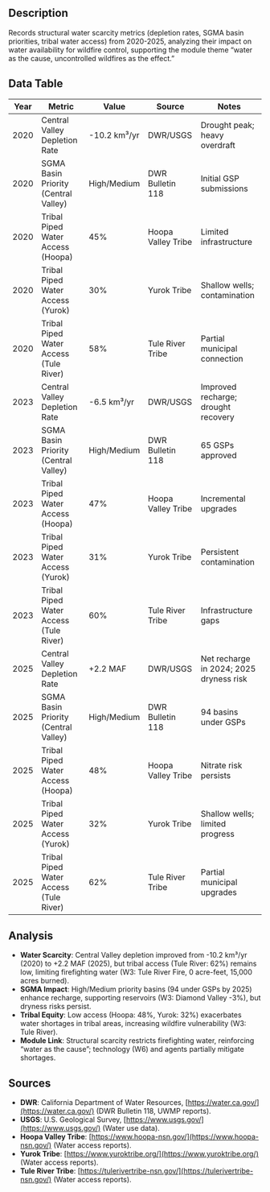 
## Description
Records structural water scarcity metrics (depletion rates, SGMA basin priorities, tribal water access) from 2020-2025, analyzing their impact on water availability for wildfire control, supporting the module theme “water as the cause, uncontrolled wildfires as the effect.”

## Data Table

| Year | Metric | Value | Source | Notes |
|------|-----------------------------------|--------------------|-------------------|-------------------------------|
| 2020 | Central Valley Depletion Rate | -10.2 km³/yr | DWR/USGS | Drought peak; heavy overdraft |
| 2020 | SGMA Basin Priority (Central Valley) | High/Medium | DWR Bulletin 118 | Initial GSP submissions |
| 2020 | Tribal Piped Water Access (Hoopa) | 45% | Hoopa Valley Tribe | Limited infrastructure |
| 2020 | Tribal Piped Water Access (Yurok) | 30% | Yurok Tribe | Shallow wells; contamination |
| 2020 | Tribal Piped Water Access (Tule River) | 58% | Tule River Tribe | Partial municipal connection |
| 2023 | Central Valley Depletion Rate | -6.5 km³/yr | DWR/USGS | Improved recharge; drought recovery |
| 2023 | SGMA Basin Priority (Central Valley) | High/Medium | DWR Bulletin 118 | 65 GSPs approved |
| 2023 | Tribal Piped Water Access (Hoopa) | 47% | Hoopa Valley Tribe | Incremental upgrades |
| 2023 | Tribal Piped Water Access (Yurok) | 31% | Yurok Tribe | Persistent contamination |
| 2023 | Tribal Piped Water Access (Tule River) | 60% | Tule River Tribe | Infrastructure gaps |
| 2025 | Central Valley Depletion Rate | +2.2 MAF | DWR/USGS | Net recharge in 2024; 2025 dryness risk |
| 2025 | SGMA Basin Priority (Central Valley) | High/Medium | DWR Bulletin 118 | 94 basins under GSPs |
| 2025 | Tribal Piped Water Access (Hoopa) | 48% | Hoopa Valley Tribe | Nitrate risk persists |
| 2025 | Tribal Piped Water Access (Yurok) | 32% | Yurok Tribe | Shallow wells; limited progress |
| 2025 | Tribal Piped Water Access (Tule River) | 62% | Tule River Tribe | Partial municipal upgrades |

## Analysis
- **Water Scarcity**: Central Valley depletion improved from -10.2 km³/yr (2020) to +2.2 MAF (2025), but tribal access (Tule River: 62%) remains low, limiting firefighting water (W3: Tule River Fire, 0 acre-feet, 15,000 acres burned).
- **SGMA Impact**: High/Medium priority basins (94 under GSPs by 2025) enhance recharge, supporting reservoirs (W3: Diamond Valley -3%), but dryness risks persist.
- **Tribal Equity**: Low access (Hoopa: 48%, Yurok: 32%) exacerbates water shortages in tribal areas, increasing wildfire vulnerability (W3: Tule River).
- **Module Link**: Structural scarcity restricts firefighting water, reinforcing “water as the cause”; technology (W6) and agents partially mitigate shortages.

## Sources
- **DWR**: California Department of Water Resources, [https://water.ca.gov/](https://water.ca.gov/) (DWR Bulletin 118, UWMP reports).
- **USGS**: U.S. Geological Survey, [https://www.usgs.gov/](https://www.usgs.gov/) (Water use data).
- **Hoopa Valley Tribe**: [https://www.hoopa-nsn.gov/](https://www.hoopa-nsn.gov/) (Water access reports).
- **Yurok Tribe**: [https://www.yuroktribe.org/](https://www.yuroktribe.org/) (Water access reports).
- **Tule River Tribe**: [https://tulerivertribe-nsn.gov/](https://tulerivertribe-nsn.gov/) (Water access reports).

